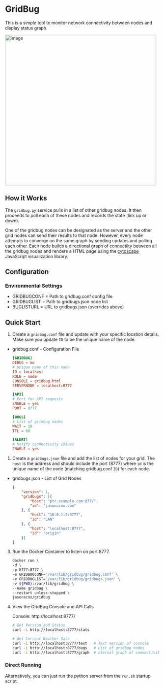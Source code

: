 # GridBug
This is a simple tool to monitor network connectivity between nodes and display status graph.

<img width="489" alt="image" src="https://user-images.githubusercontent.com/836718/193515045-d705c6d2-6918-449d-bb98-4e1ee0e98a0d.png">

## How it Works
The `gridbug.py` service pulls in a list of other gridbug nodes. It then proceeds to poll each of these nodes and records the state (link up or down).  

One of the gridbug nodes can be designated as the server and the other grid nodes can send their results to that node. However, every node attempts to converge on the same graph by sending updates and polling each other. Each node builds a directional graph of connectiity between all the gridbug nodes and renders a HTML page using the [cytoscape](https://cytoscape.org/) JavaScript visualization library.

## Configuration

### Environmental Settings

* GRIDBUGCONF = Path to gridbug.conf config file
* GRIDBUGLIST = Path to gridbugs.json node list
* BUGLISTURL = URL to gridbugs.json (overrides above)

## Quick Start

1. Create a `gridbug.conf` file and update with your specific location details. Make sure you update `ID` to be the unique name of the node.

* gridbug.conf - Configuration File
    ```conf
    [GRIDBUG]
    DEBUG = no
    # Unique name of this node
    ID = localhost
    ROLE = node
    CONSOLE = gridbug.html
    SERVERNODE = localhost:8777

    [API]
    # Port for API requests
    ENABLE = yes
    PORT = 8777

    [BUGS]
    # List of gridbug nodes
    WAIT = 10
    TTL = 60

    [ALERT]
    # Notify connectivity issues
    ENABLE = yes
    ```                             

1. Create a `gridbugs.json` file and add the list of nodes for your grid. The `host` is the address and should include the port (8777) where `id` is the unique name of the node (matching gridbug.conf `ID`) for each node.

* gridbugs.json - List of Grid Nodes
    ```json
    {
        "version": 1,
        "gridbugs": [{
            "host": "ptr.example.com:8777",
            "id": "jasonacox.com"
        }, {
            "host": "10.0.1.2:8777",
            "id": "LAN"
        }, {
            "host": "localhost:8777",
            "id": "origin"
        }]
    }
    ```

3. Run the Docker Container to listen on port 8777.

    ```bash
    docker run \
    -d \
    -p 8777:8777 \
    -e GRIDBUGCONF='/var/lib/gridbug/gridbug.conf' \
    -e GRIDBUGLIST='/var/lib/gridbug/gridbugs.json' \
    -v ${PWD}:/var/lib/gridbug \
    --name gridbug \
    --restart unless-stopped \
    jasonacox/gridbug
    ```

3. View the GridBug Console and API Calls

    Console: http://localhost:8777/

    ```bash
    # Get Version and Status
    curl -i http://localhost:8777/stats

    # Get Current Weather Data
    curl -i http://localhost:8777/text   # Text version of console
    curl -i http://localhost:8777/bugs   # List of gridbug nodes
    curl -i http://localhost:8777/graph  # nternal graph of connectivity (JSON)
    ```


### Direct Running

Alternatively, you can just run the python server from the `run.sh` startup script.


